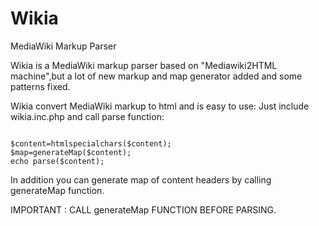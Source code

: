 Wikia
=====

MediaWiki Markup Parser

Wikia is a MediaWiki markup parser based on "Mediawiki2HTML machine",but a lot of new markup and map generator added and
some patterns fixed.

Wikia convert MediaWiki markup to html and is easy to use:
Just include wikia.inc.php and call parse function:

<code>
$content=htmlspecialchars($content);
$map=generateMap($content);
echo parse($content);
</code>

In addition you can generate map of content headers by calling generateMap function.

IMPORTANT : CALL generateMap FUNCTION BEFORE PARSING.
